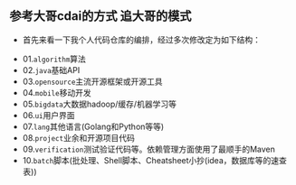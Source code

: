 ## 参考大哥cdai的方式 追大哥的模式

- 首先来看一下我个人代码仓库的编排，经过多次修改定为如下结构：
 + 01.`algorithm`算法
 + 02.`java`基础API
 + 03.`opensource`主流开源框架或开源工具
 + 04.`mobile`移动开发
 + 05.`bigdata`大数据hadoop/缓存/机器学习等
 + 06.`ui`用户界面
 + 07.`lang`其他语言(Golang和Python等等)
 + 08.`project`业余和开源项目代码
 + 09.`verification`测试验证代码等。依赖管理方面使用了最顺手的Maven
 + 10.`batch`脚本(批处理、Shell脚本、Cheatsheet小抄(idea，数据库等的速查表))
 